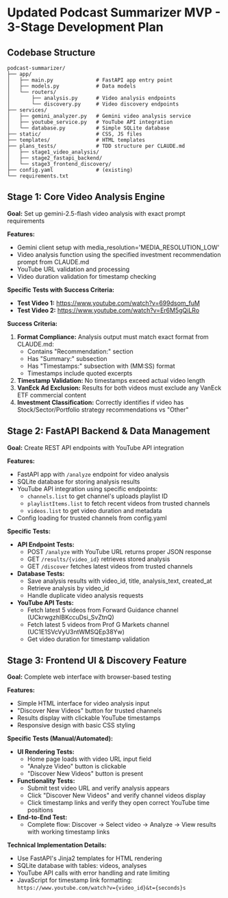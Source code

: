# Updated Podcast Summarizer MVP - 3-Stage Development Plan

## Codebase Structure
```
podcast-summarizer/
├── app/
│   ├── main.py              # FastAPI app entry point
│   ├── models.py            # Data models
│   └── routers/
│       ├── analysis.py      # Video analysis endpoints
│       └── discovery.py     # Video discovery endpoints
├── services/
│   ├── gemini_analyzer.py   # Gemini video analysis service
│   ├── youtube_service.py   # YouTube API integration
│   └── database.py          # Simple SQLite database
├── static/                  # CSS, JS files
├── templates/               # HTML templates
├── plans_tests/             # TDD structure per CLAUDE.md
│   ├── stage1_video_analysis/
│   ├── stage2_fastapi_backend/
│   └── stage3_frontend_discovery/
├── config.yaml              # (existing)
└── requirements.txt
```

## Stage 1: Core Video Analysis Engine
**Goal:** Set up gemini-2.5-flash video analysis with exact prompt requirements

**Features:**
- Gemini client setup with media_resolution='MEDIA_RESOLUTION_LOW'
- Video analysis function using the specified investment recommendation prompt from CLAUDE.md
- YouTube URL validation and processing
- Video duration validation for timestamp checking

**Specific Tests with Success Criteria:**
- **Test Video 1:** https://www.youtube.com/watch?v=699dsom_fuM
- **Test Video 2:** https://www.youtube.com/watch?v=Er6M5gQiLRo

**Success Criteria:**
1. **Format Compliance:** Analysis output must match exact format from CLAUDE.md:
   - Contains "Recommendation:" section
   - Has "Summary:" subsection
   - Has "Timestamps:" subsection with (MM:SS) format
   - Timestamps include quoted excerpts
2. **Timestamp Validation:** No timestamps exceed actual video length
3. **VanEck Ad Exclusion:** Results for both videos must exclude any VanEck ETF commercial content
4. **Investment Classification:** Correctly identifies if video has Stock/Sector/Portfolio strategy recommendations vs "Other"

## Stage 2: FastAPI Backend & Data Management
**Goal:** Create REST API endpoints with YouTube API integration

**Features:**
- FastAPI app with `/analyze` endpoint for video analysis
- SQLite database for storing analysis results
- YouTube API integration using specific endpoints:
  - `channels.list` to get channel's uploads playlist ID
  - `playlistItems.list` to fetch recent videos from trusted channels
  - `videos.list` to get video duration and metadata
- Config loading for trusted channels from config.yaml

**Specific Tests:**
- **API Endpoint Tests:**
  - POST `/analyze` with YouTube URL returns proper JSON response
  - GET `/results/{video_id}` retrieves stored analysis
  - GET `/discover` fetches latest videos from trusted channels
- **Database Tests:**
  - Save analysis results with video_id, title, analysis_text, created_at
  - Retrieve analysis by video_id
  - Handle duplicate video analysis requests
- **YouTube API Tests:**
  - Fetch latest 5 videos from Forward Guidance channel (UCkrwgzhIBKccuDsi_SvZtnQ)
  - Fetch latest 5 videos from Prof G Markets channel (UC1E1SVcVyU3ntWMSQEp38Yw)
  - Get video duration for timestamp validation

## Stage 3: Frontend UI & Discovery Feature
**Goal:** Complete web interface with browser-based testing

**Features:**
- Simple HTML interface for video analysis input
- "Discover New Videos" button for trusted channels
- Results display with clickable YouTube timestamps
- Responsive design with basic CSS styling

**Specific Tests (Manual/Automated):**
- **UI Rendering Tests:**
  - Home page loads with video URL input field
  - "Analyze Video" button is clickable
  - "Discover New Videos" button is present
- **Functionality Tests:**
  - Submit test video URL and verify analysis appears
  - Click "Discover New Videos" and verify channel videos display
  - Click timestamp links and verify they open correct YouTube time positions
- **End-to-End Test:**
  - Complete flow: Discover → Select video → Analyze → View results with working timestamp links

**Technical Implementation Details:**
- Use FastAPI's Jinja2 templates for HTML rendering
- SQLite database with tables: videos, analyses
- YouTube API calls with error handling and rate limiting
- JavaScript for timestamp link formatting: `https://www.youtube.com/watch?v={video_id}&t={seconds}s`
